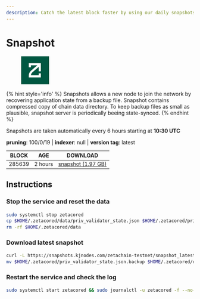 ```yaml
---
description: Catch the latest block faster by using our daily snapshots.
---
```


# Snapshot

<figure><img src="https://raw.githubusercontent.com/kj89/cosmos-images/main/logos/zetachain.png" alt=""><figcaption></figcaption></figure>

{% hint style='info' %}
Snapshots allows a new node to join the network by recovering application state from a backup file. 
Snapshot contains compressed copy of chain data directory. To keep backup files as small as plausible, 
snapshot server is periodically beeing state-synced.
{% endhint %}

Snapshots are taken automatically every 6 hours starting at **10:30 UTC**

**pruning**: 100/0/19 | **indexer**: null | **version tag**: latest

| BLOCK             | AGE             | DOWNLOAD                                                                                            |
| ----------------- | --------------- | --------------------------------------------------------------------------------------------------- |
| 285639 | 2 hours | [snapshot (1.97 GB)](https://snapshots.kjnodes.com/zetachain-testnet/snapshot\_latest.tar.lz4) |

## Instructions

### Stop the service and reset the data

```bash
sudo systemctl stop zetacored
cp $HOME/.zetacored/data/priv_validator_state.json $HOME/.zetacored/priv_validator_state.json.backup
rm -rf $HOME/.zetacored/data
```

### Download latest snapshot

```bash
curl -L https://snapshots.kjnodes.com/zetachain-testnet/snapshot_latest.tar.lz4 | tar -Ilz4 -xf - -C $HOME/.zetacored
mv $HOME/.zetacored/priv_validator_state.json.backup $HOME/.zetacored/data/priv_validator_state.json
```

### Restart the service and check the log

```bash
sudo systemctl start zetacored && sudo journalctl -u zetacored -f --no-hostname -o cat
```
